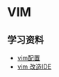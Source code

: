 # VIM

## 学习资料
- [vim配置](http://www.cnblogs.com/witcxc/archive/2011/12/28/2304704.html)
- [vim 改造IDE](http://blog.csdn.net/wooin/article/details/1858917)
